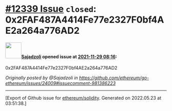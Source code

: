 # [\#12339 Issue](https://github.com/ethereum/solidity/issues/12339) `closed`: 0x2FAF487A4414Fe77e2327F0bf4AE2a264a776AD2

#### <img src="https://avatars.githubusercontent.com/u/93864820?v=4" width="50">[Sajadzoli](https://github.com/Sajadzoli) opened issue at [2021-11-29 08:16](https://github.com/ethereum/solidity/issues/12339):

0x2FAF487A4414Fe77e2327F0bf4AE2a264a776AD2

_Originally posted by @Sajadzoli in https://github.com/ethereum/go-ethereum/issues/24009#issuecomment-981386223_




-------------------------------------------------------------------------------



[Export of Github issue for [ethereum/solidity](https://github.com/ethereum/solidity). Generated on 2022.05.23 at 03:51:38.]
